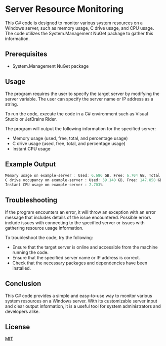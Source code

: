 
# Server Resource Monitoring

This C# code is designed to monitor various system resources on a Windows server, such as memory usage, C drive usage, and CPU usage. The code utilizes the System.Management NuGet package to gather this information.




## Prerequisites

- System.Management NuGet package
## Usage

The program requires the user to specify the target server by modifying the server variable. The user can specify the server name or IP address as a string.

To run the code, execute the code in a C# environment such as Visual Studio or JetBrains Rider.

The program will output the following information for the specified server:

- Memory usage (used, free, total, and percentage usage)
- C drive usage (used, free, total, and percentage usage)
- Instant CPU usage
## Example Output

```cs
Memory usage on example-server : Used: 6.686 GB, Free: 6.704 GB, Total: 13.391 GB, Usage: 49.898%
C drive occupancy on example-server : Used: 39.148 GB, Free: 147.858 GB, Total: 186.006 GB, Usage: 21.042%
Instant CPU usage on example-server : 2.703%
```
## Troubleshooting

If the program encounters an error, it will throw an exception with an error message that includes details of the issue encountered. Possible errors include issues with connecting to the specified server or issues with gathering resource usage information.

To troubleshoot the code, try the following:

- Ensure that the target server is online and accessible from the machine running the code.
- Ensure that the specified server name or IP address is correct.
- Check that the necessary packages and dependencies have been installed.
## Conclusion

This C# code provides a simple and easy-to-use way to monitor various system resources on a Windows server. With its customizable server input and clear output information, it is a useful tool for system administrators and developers alike.
## License

[MIT](https://github.com/seymenbahtiyar/Server_Resource_Monitoring/blob/main/LICENSE)

  

